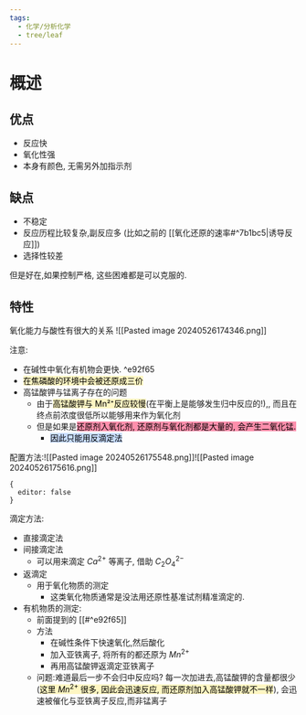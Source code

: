 ```yaml
---
tags:
  - 化学/分析化学
  - tree/leaf
---
```

# 概述
## 优点
- 反应快
- 氧化性强
- 本身有颜色, 无需另外加指示剂
## 缺点
- 不稳定
- 反应历程比较复杂,副反应多 (比如之前的 [[氧化还原的速率#^7b1bc5|诱导反应]])
- 选择性较差

但是好在,如果控制严格, 这些困难都是可以克服的.

## 特性
氧化能力与酸性有很大的关系
![[Pasted image 20240526174346.png]]

注意:
- 在碱性中氧化有机物会更快. ^e92f65
- <mark style="background: #FFF3A3A6;">在焦磷酸的环境中会被还原成三价</mark>
- 高锰酸钾与锰离子存在的问题
	- 由于<mark style="background: #FFF3A3A6;">高锰酸钾与 Mn²⁺反应较慢</mark>(在平衡上是能够发生归中反应的!),, 而且在终点前浓度很低所以能够用来作为氧化剂
	- 但是如果是<mark style="background: #FF5582A6;">还原剂入氧化剂, 还原剂与氧化剂都是大量的, 会产生二氧化锰.</mark>
		- <mark style="background: #ADCCFFA6;">因此只能用反滴定法</mark>


配置方法:![[Pasted image 20240526175548.png]]![[Pasted image 20240526175616.png]]

```thino
{
  editor: false
}
```
滴定方法:
- 直接滴定法
- 间接滴定法
	- 可以用来滴定 $Ca^{2+}$ 等离子, 借助 $C_2O_4^{2-}$
- 返滴定
	- 用于氧化物质的测定
		- 这类氧化物质通常是没法用还原性基准试剂精准滴定的.
- 有机物质的测定:
	- 前面提到的 [[#^e92f65]]
	- 方法
		- 在碱性条件下快速氧化,然后酸化
		- 加入亚铁离子, 将所有的都还原为 $Mn^{2+}$
		- 再用高锰酸钾返滴定亚铁离子
	- 问题:难道最后一步不会归中反应吗? 每一次加进去,高锰酸钾的含量都很少 (<mark style="background: #FFF3A3A6;">这里 $Mn^{2+}$ 很多, 因此会迅速反应, 而还原剂加入高锰酸钾就不一样</mark>), 会迅速被催化与亚铁离子反应,而非锰离子



